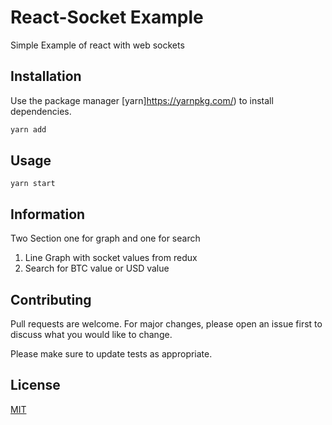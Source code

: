 # React-Socket Example

Simple Example of react with web sockets

## Installation

Use the package manager [yarn]https://yarnpkg.com/) to install dependencies.

```bash
yarn add
```

## Usage

```yarn start```


## Information

Two Section one for graph and one for search

 1) Line Graph with socket values from redux
 2) Search for BTC value or USD value



## Contributing
Pull requests are welcome. For major changes, please open an issue first to discuss what you would like to change.

Please make sure to update tests as appropriate.

## License
[MIT](https://choosealicense.com/licenses/mit/)
